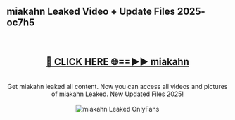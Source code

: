 <h2>miakahn Leaked Video + Update Files 2025- oc7h5</h2>
<br>
<div align="center">
<h2><a href="https://libra.edu.pl?miakahn" rel="nofollow">🔴 CLICK HERE 🌐==►► miakahn</a></h2>
<br>
Get miakahn leaked all content. Now you can access all videos and pictures of miakahn Leaked. New Updated Files 2025!
<br>
<br>
<a href="https://libra.edu.pl?miakahn" rel="nofollow" data-target="animated-image.originalLink"><img src="https://i.ibb.co.com/WyWwxjT/player-gif2.gif" alt="miakahn Leaked OnlyFans" style="max-width: 100%; display: inline-block;" data-target="animated-image.originalImage"></a>
</div>
<br>